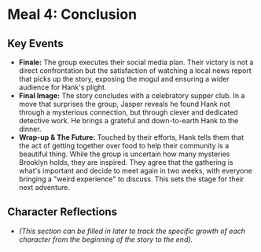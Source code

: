 # Meal 4: Conclusion

## Key Events
* **Finale:** The group executes their social media plan. Their victory is not a direct confrontation but the satisfaction of watching a local news report that picks up the story, exposing the mogul and ensuring a wider audience for Hank's plight.
* **Final Image:** The story concludes with a celebratory supper club. In a move that surprises the group, Jasper reveals he found Hank not through a mysterious connection, but through clever and dedicated detective work. He brings a grateful and down-to-earth Hank to the dinner.
* **Wrap-up & The Future:** Touched by their efforts, Hank tells them that the act of getting together over food to help their community is a beautiful thing. While the group is uncertain how many mysteries Brooklyn holds, they are inspired. They agree that the gathering is what's important and decide to meet again in two weeks, with everyone bringing a "weird experience" to discuss. This sets the stage for their next adventure.

## Character Reflections
* *(This section can be filled in later to track the specific growth of each character from the beginning of the story to the end)*.